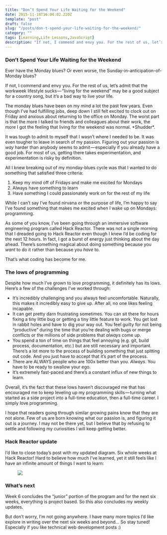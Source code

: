 ```yaml
---
title: "Don’t Spend Your Life Waiting for the Weekend"
date: 2015-11-18T16:04:02.220Z
template: "post"
draft: false
slug: "/posts/don-t-spend-your-life-waiting-for-the-weekend/"
category: ""
tags: [Learning,Life Lessons,JavaScript]
description: "If not, I commend and envy you. For the rest of us, let’s admit that the workweek lifestyle sucks — “living for the weekend” may be a good subject for a country song, but it’s a bad way to live your…"
---
```


### Don’t Spend Your Life Waiting for the Weekend

Ever have the Monday blues? Or even worse, the Sunday-in-anticipation-of-Monday blues?

If not, I commend and envy you. For the rest of us, let’s admit that the workweek lifestyle sucks — “living for the weekend” may be a good subject for a country song, but it’s a bad way to live your life.

The monday blues have been on my mind a lot the past few years. Even though I’ve had fulfilling jobs, deep down I still felt excited to clock out on Friday and anxious about returning to the office on Monday. The worst part is that the more I talked to friends and colleagues about their work, the more I got the feeling that living for the weekend was normal. \*Shudder\*.

It was tough to admit to myself that I wasn’t where I needed to be. It was even tougher to leave in search of my passion. Figuring out your passion is _way_ harder than anybody seems to admit — especially if you already have a good job. For most of us, getting there takes experimentation, and experimentation is risky by definition.

All I knew breaking out of my monday-blues cycle was that I wanted to do something that satisfied three criteria:

1.  Keep my mind off of Fridays and make me excited for Mondays
2.  Always have something to learn
3.  Have something I could passionately work on for the rest of my life

While I can’t say I’ve found nirvana or the purpose of life, I’m happy to say I’ve found something that makes me excited when I wake up on Mondays: programming.

As some of you know, I’ve been going through an immersive software engineering program called Hack Reactor. There was not a single morning that I dreaded going to Hack Reactor even though I knew I’d be coding for the next 12 hours. In fact, I got a burst of energy just thinking about the day ahead. There’s something magical about doing something because you _want_ to do it rather than because you _have_ to.

That’s what coding has become for me.

### **The lows of programming**

Despite how much I’ve grown to love programming, it definitely has its lows. Here’s a few of the challenges I’ve worked through:

*   It’s incredibly challenging and you always feel uncomfortable. Naturally, this makes it incredibly easy to give up. After all, no one likes feeling incapable.
*   It can get pretty darn frustrating sometimes. You can sit there for hours fixing a tiny little bug or getting a tiny little feature to work. You get lost in rabbit holes and have to dig your way out. You feel guilty for not being “productive” during the time that you’re dealing with bugs or merge conflicts or the millions of side problems that _always_ come up.
*   You spend a ton of time on things that feel annoying (e.g. git, build process, documentation, etc.) but are still necessary and important. There’s a lot more to the process of building something that just spitting out code. And you just have to accept that it’s part of the process.
*   There are ALWAYS people who are 100x better than you. _Always_. You have to be ready to swallow your ego.
*   It’s extremely fast-paced and there’s a constant influx of new things to learn.

Overall, it’s the fact that these lows haven’t discouraged me that has encouraged me to keep leveling up my programming skills — turning what started as a side project into a full-time education, then a full-time career. I simply love programming.

I hope that readers going through similar growing pains know that they are not alone. Few of us are born knowing what our passion is, and figuring it out is a journey. I may not be there yet, but I believe that by refusing to settle and following my curiosities I will keep getting better.

### **Hack Reactor update**

I’d like to close today’s post with my updated diagram. Six whole weeks at Hack Reactor! Hard to believe how much I’ve learned, yet it still feels like I have an infinite amount of things I want to learn:

<figure>

![](/media/don-t-spend-your-life-waiting-for-the-weekend-0.png)

</figure>

### **What’s next**

Week 6 concludes the “junior” portion of the program and for the next six weeks, everything is project based. So this also concludes my weekly updates.

But don’t worry, I’m not going anywhere. I have many more topics I’d like explore in writing over the next six weeks and beyond… So stay tuned! Especially if you like technical web development posts :)
